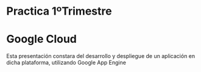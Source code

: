 # Practica 1ºTrimestre
<h1>Google Cloud </h1>
<p>
  
  Esta presentación constara del desarrollo y despliegue de un aplicación en dicha plataforma, utilizando Google App Engine
</p>
